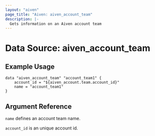 ```yaml
---
layout: "aiven"
page_title: "Aiven: aiven_account_team"
description: |-
  Gets information on an Aiven account team
---
```


# Data Source: aiven_account_team

## Example Usage

```hcl
data "aiven_account_team" "account_team1" {
    account_id = "${aiven_account.team.account_id}"
    name = "account_team1"
}
```

## Argument Reference

`name` defines an account team name.

`account_id` is an unique account id.
